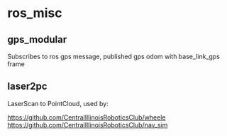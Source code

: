 # ros_misc
## gps_modular
Subscribes to ros gps message, published gps odom with base_link_gps frame

## laser2pc
LaserScan to PointCloud, used by:

https://github.com/CentralIllinoisRoboticsClub/wheele
https://github.com/CentralIllinoisRoboticsClub/nav_sim
